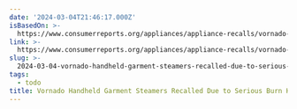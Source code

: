 ```yaml
---
date: '2024-03-04T21:46:17.000Z'
isBasedOn: >-
  https://www.consumerreports.org/appliances/appliance-recalls/vornado-handheld-garment-steamers-recalled-for-burn-hazard-a2869554706/
link: >-
  https://www.consumerreports.org/appliances/appliance-recalls/vornado-handheld-garment-steamers-recalled-for-burn-hazard-a2869554706/
slug: >-
  2024-03-04-vornado-handheld-garment-steamers-recalled-due-to-serious-burn-hazard-con
tags:
  - todo
title: Vornado Handheld Garment Steamers Recalled Due to Serious Burn Hazard - Con
---
```


